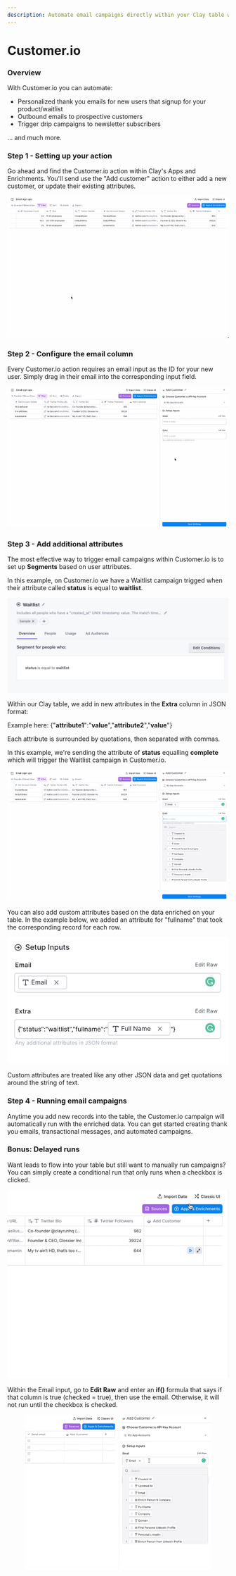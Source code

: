 ```yaml
---
description: Automate email campaigns directly within your Clay table with Customer.io.
---
```


# Customer.io

### Overview

With Customer.io you can automate:

* Personalized thank you emails for new users that signup for your product/waitlist
* Outbound emails to prospective customers
* Trigger drip campaigns to newsletter subscribers

... and much more.

### Step 1 - Setting up your action

Go ahead and find the Customer.io action within Clay's Apps and Enrichments. You'll send use the "Add customer" action to either add a new customer, or update their existing attributes.

![](../../../.gitbook/assets/34b24cfc02ff7389cb2fb5e6abe07e62.gif)

### Step 2 - Configure the email column

Every Customer.io action requires an email input as the ID for your new user. Simply drag in their email into the corresponding input field.

![](../../../.gitbook/assets/191160da2f35cdb96216a3637a37c3d5.gif)

### Step 3 - Add additional attributes

The most effective way to trigger email campaigns within Customer.io is to set up **Segments** based on user attributes.

In this example, on Customer.io we have a Waitlist campaign trigged when their attribute called **status** is equal to **waitlist**.

![](<../../../.gitbook/assets/image (1) (1).png>)

Within our Clay table, we add in new attributes in the **Extra** column in JSON format:

Example here:    {"**attribute1**":"**value**","**attribute2**","**value**"}

Each attribute is surrounded by quotations, then separated with commas.

In this example, we're sending the attribute of **status** equalling **complete** which will trigger the Waitlist campaign in Customer.io.

![](<../../../.gitbook/assets/e4ab8703a49b9d64e8454bd03f91109e (1).gif>)

You can also add custom attributes based on the data enriched on your table. In the example below, we added an attribute for "fullname" that took the corresponding record for each row.

![](../../../.gitbook/assets/image.png)

Custom attributes are treated like any other JSON data and get quotations around the string of text.

### Step 4 - Running email campaigns

Anytime you add new records into the table, the Customer.io campaign will automatically run with the enriched data. You can get started creating thank you emails, transactional messages, and automated campaigns.

### Bonus: Delayed runs

Want leads to flow into your table but still want to manually run campaigns? You can simply create a conditional run that only runs when a checkbox is clicked.

<div align="center">

<img src="../../../.gitbook/assets/031b5cae51699fb0f46bd444f6ee3e91 (2).gif" alt="">

</div>

Within the Email input, go to **Edit Raw** and enter an **if()** formula that says if that column is true (checked = true), then use the email. Otherwise, it will not run until the checkbox is checked.

<figure><img src="../../../.gitbook/assets/817bc59629d222ac9812918100950907.gif" alt=""><figcaption></figcaption></figure>
